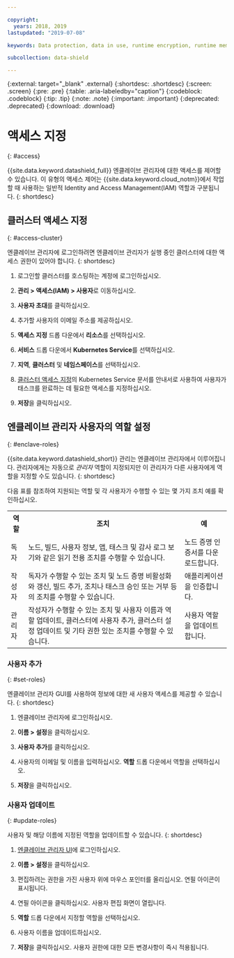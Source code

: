 ```yaml
---

copyright:
  years: 2018, 2019
lastupdated: "2019-07-08"

keywords: Data protection, data in use, runtime encryption, runtime memory encryption, encrypted memory, Intel SGX, software guard extensions, Fortanix runtime encryption

subcollection: data-shield

---
```


{:external: target="_blank" .external}
{:shortdesc: .shortdesc}
{:screen: .screen}
{:pre: .pre}
{:table: .aria-labeledby="caption"}
{:codeblock: .codeblock}
{:tip: .tip}
{:note: .note}
{:important: .important}
{:deprecated: .deprecated}
{:download: .download}

# 액세스 지정
{: #access}

{{site.data.keyword.datashield_full}} 엔클레이브 관리자에 대한 액세스를 제어할 수 있습니다. 이 유형의 액세스 제어는 {{site.data.keyword.cloud_notm}}에서 작업할 때 사용하는 일반적 Identity and Access Management(IAM) 역할과 구분됩니다.
{: shortdesc}


## 클러스터 액세스 지정
{: #access-cluster}

엔클레이브 관리자에 로그인하려면 엔클레이브 관리자가 실행 중인 클러스터에 대한 액세스 권한이 있어야 합니다.
{: shortdesc}

1. 로그인할 클러스터를 호스팅하는 계정에 로그인하십시오.

2. **관리 > 액세스(IAM) > 사용자**로 이동하십시오.

3. **사용자 초대**를 클릭하십시오.

4. 추가할 사용자의 이메일 주소를 제공하십시오.

5. **액세스 지정** 드롭 다운에서 **리소스**를 선택하십시오.

6. **서비스** 드롭 다운에서 **Kubernetes Service**를 선택하십시오.

7. **지역**, **클러스터** 및 **네임스페이스**를 선택하십시오.

8. [클러스터 액세스 지정](/docs/containers?topic=containers-users)의 Kubernetes Service 문서를 안내서로 사용하여 사용자가 태스크를 완료하는 데 필요한 액세스를 지정하십시오.

9. **저장**을 클릭하십시오.

## 엔클레이브 관리자 사용자의 역할 설정
{: #enclave-roles}

{{site.data.keyword.datashield_short}} 관리는 엔클레이브 관리자에서 이루어집니다. 관리자에게는 자동으로 *관리자* 역할이 지정되지만 이 관리자가 다른 사용자에게 역할을 지정할 수도 있습니다.
{: shortdesc}

다음 표를 참조하여 지원되는 역할 및 각 사용자가 수행할 수 있는 몇 가지 조치 예를 확인하십시오.

<table>
  <tr>
    <th>역할</th>
    <th>조치</th>
    <th>예</th>
  </tr>
  <tr>
    <td>독자</td>
    <td>노드, 빌드, 사용자 정보, 앱, 태스크 및 감사 로그 보기와 같은 읽기 전용 조치를 수행할 수 있습니다.</td>
    <td>노드 증명 인증서를 다운로드합니다.</td>
  </tr>
  <tr>
    <td>작성자</td>
    <td>독자가 수행할 수 있는 조치 및 노드 증명 비활성화와 갱신, 빌드 추가, 조치나 태스크 승인 또는 거부 등의 조치를 수행할 수 있습니다.</td>
    <td>애플리케이션을 인증합니다.</td>
  </tr>
  <tr>
    <td>관리자</td>
    <td>작성자가 수행할 수 있는 조치 및 사용자 이름과 역할 업데이트, 클러스터에 사용자 추가, 클러스터 설정 업데이트 및 기타 권한 있는 조치를 수행할 수 있습니다.</td>
    <td>사용자 역할을 업데이트합니다.</td>
  </tr>
</table>


### 사용자 추가
{: #set-roles}

엔클레이브 관리자 GUI를 사용하여 정보에 대한 새 사용자 액세스를 제공할 수 있습니다.
{: shortdesc}

1. 엔클레이브 관리자에 로그인하십시오.

2. **이름 > 설정**을 클릭하십시오.

3. **사용자 추가**를 클릭하십시오.

4. 사용자의 이메일 및 이름을 입력하십시오. **역할** 드롭 다운에서 역할을 선택하십시오.

5. **저장**을 클릭하십시오.



### 사용자 업데이트
{: #update-roles}

사용자 및 해당 이름에 지정된 역할을 업데이트할 수 있습니다.
{: shortdesc}

1. [엔클레이브 관리자 UI](/docs/services/data-shield?topic=data-shield-enclave-manager#em-signin)에 로그인하십시오.

2. **이름 > 설정**을 클릭하십시오.

3. 편집하려는 권한을 가진 사용자 위에 마우스 포인터를 올리십시오. 연필 아이콘이 표시됩니다.

4. 연필 아이콘을 클릭하십시오. 사용자 편집 화면이 열립니다.

5. **역할** 드롭 다운에서 지정할 역할을 선택하십시오.

6. 사용자 이름을 업데이트하십시오.

7. **저장**을 클릭하십시오. 사용자 권한에 대한 모든 변경사항이 즉시 적용됩니다.


